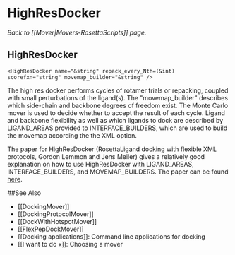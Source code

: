 # HighResDocker
*Back to [[Mover|Movers-RosettaScripts]] page.*
## HighResDocker

```
<HighResDocker name="&string" repack_every_Nth=(&int) scorefxn="string" movemap_builder="&string" />
```

The high res docker performs cycles of rotamer trials or repacking, coupled with small perturbations of the ligand(s). The "movemap\_builder" describes which side-chain and backbone degrees of freedom exist. The Monte Carlo mover is used to decide whether to accept the result of each cycle. Ligand and backbone flexibility as well as which ligands to dock are described by LIGAND\_AREAS provided to INTERFACE\_BUILDERS, which are used to build the movemap according the the XML option.

The paper for HighResDocker (RosettaLigand docking with flexible XML protocols, Gordon Lemmon and Jens Meiler) gives a relatively good explanation on how to use HighResDocker with LIGAND_AREAS, INTERFACE_BUILDERS, and MOVEMAP_BUILDERS. The paper can be found [here](http://www.ncbi.nlm.nih.gov/pmc/articles/PMC3749076/pdf/nihms499730.pdf).

##See Also

* [[DockingMover]]
* [[DockingProtocolMover]]
* [[DockWithHotspotMover]]
* [[FlexPepDockMover]]
* [[Docking applications]]: Command line applications for docking
* [[I want to do x]]: Choosing a mover